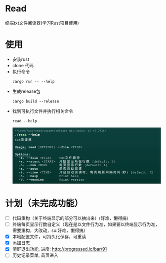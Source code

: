 # Read
终端txt文件阅读器(学习Rust项目使用)

# 使用
- 安装rust
- clone 代码
- 执行命令
  ```shell
  cargo run -- --help
  ```
- 生成release包
  ```shell
  cargo build --release
  ```
- 找到可执行文件并执行相关命令
  ```shell
  read --help
  ```
  ![img.png](img/img.png)

# 计划（未完成功能）
- [ ] 代码重构（关于终端显示的部分可以抽出来）(好难，懒得搞)
- [ ] 终端每页显示行数自定义（现在是以文件行为准，如果要以终端显示行为准，需要重构，大改动，so:好难，懒得搞）  
- [x] 本地配置文件，可持久化保存，可重读
- [x] 添加日志
- [x] 清屏退出功能, 进度: http://progressed.io/bar/91  
- [ ] 历史记录菜单, 首页进入
